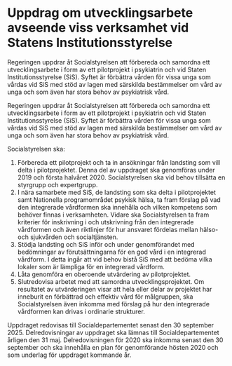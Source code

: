 # Uppdrag om utvecklingsarbete avseende viss verksamhet vid Statens Institutionsstyrelse

Regeringen uppdrar åt Socialstyrelsen att förbereda och samordna ett utvecklingsarbete i form av ett pilotprojekt i psykiatrin och vid Staten Institutionsstyrelse (SiS). Syftet är förbättra vården för vissa unga som vårdas vid SiS med stöd av lagen med särskilda bestämmelser om vård av unga och som även har stora behov av psykiatrisk vård.

Regeringen uppdrar åt Socialstyrelsen att förbereda och samordna ett utvecklingsarbete i form av ett pilotprojekt i psykiatrin och vid Staten Institutionsstyrelse (SiS). Syftet är förbättra vården för vissa unga som vårdas vid SiS med stöd av lagen med särskilda bestämmelser om vård av unga och som även har stora behov av psykiatrisk vård.

Socialstyrelsen ska:

1. Förbereda ett pilotprojekt och ta in ansökningar från landsting som vill delta i pilotprojektet. Denna del av uppdraget ska genomföras under 2019 och första halvåret 2020. Socialstyrelsen ska vid behov tillsätta en styrgrupp och expertgrupp.
2. I nära samarbete med SiS, de landsting som ska delta i pilotprojektet samt Nationella programområdet psykisk hälsa, ta fram förslag på vad den integrerade vårdformen ska innehålla och vilken kompetens som behöver finnas i verksamheten. Vidare ska Socialstyrelsen ta fram kriterier för inskrivning i och utskrivning från den integrerade vårdformen och även riktlinjer för hur ansvaret fördelas mellan hälso- och sjukvården och socialtjänsten.
3. Stödja landsting och SiS inför och under genomförandet med bedömningar av förutsättningarna för en god vård i en integrerad vårdform. I detta ingår att vid behov bistå SiS med att bedöma vilka lokaler som är lämpliga för en integrerad vårdform.
4. Låta genomföra en oberoende utvärdering av pilotprojektet.
5. Slutredovisa arbetet med att samordna utvecklingsprojektet. Om resultatet av utvärderingen visar att hela eller delar av projektet har inneburit en förbättrad och effektiv vård för målgruppen, ska Socialstyrelsen även inkomma med förslag på hur den integrerade vårdformen kan drivas i ordinarie strukturer.

Uppdraget redovisas till Socialdepartementet senast den 30 september 2025. Delredovisningar av uppdraget ska lämnas till Socialdepartementet årligen den 31 maj. Delredovisningen för 2020 ska inkomma senast den 30 september och ska innehålla en plan för genomförande hösten 2020 och som underlag för uppdraget kommande år.
